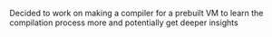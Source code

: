 Decided to work on making a compiler for a prebuilt VM to learn the compilation process more and potentially get deeper insights